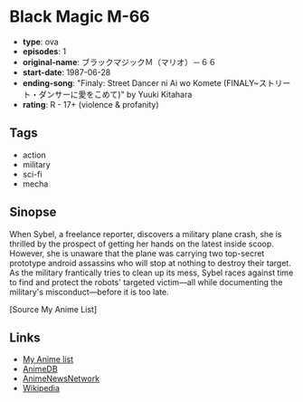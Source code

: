 # Black Magic M-66

-   **type**: ova
-   **episodes**: 1
-   **original-name**: ブラックマジックＭ（マリオ）－６６
-   **start-date**: 1987-06-28
-   **ending-song**: "Finaly: Street Dancer ni Ai wo Komete (FINALY~ストリート・ダンサーに愛をこめて)" by Yuuki Kitahara
-   **rating**: R - 17+ (violence & profanity)

## Tags

-   action
-   military
-   sci-fi
-   mecha

## Sinopse

When Sybel, a freelance reporter, discovers a military plane crash, she is thrilled by the prospect of getting her hands on the latest inside scoop. However, she is unaware that the plane was carrying two top-secret prototype android assassins who will stop at nothing to destroy their target. As the military frantically tries to clean up its mess, Sybel races against time to find and protect the robots' targeted victim—all while documenting the military's misconduct—before it is too late.

[Source My Anime List]

## Links

-   [My Anime list](https://myanimelist.net/anime/1270/Black_Magic_M-66)
-   [AnimeDB](http://anidb.info/perl-bin/animedb.pl?show=anime&aid=578)
-   [AnimeNewsNetwork](http://www.animenewsnetwork.com/encyclopedia/anime.php?id=260)
-   [Wikipedia](http://en.wikipedia.org/wiki/Black_Magic_M-66)
